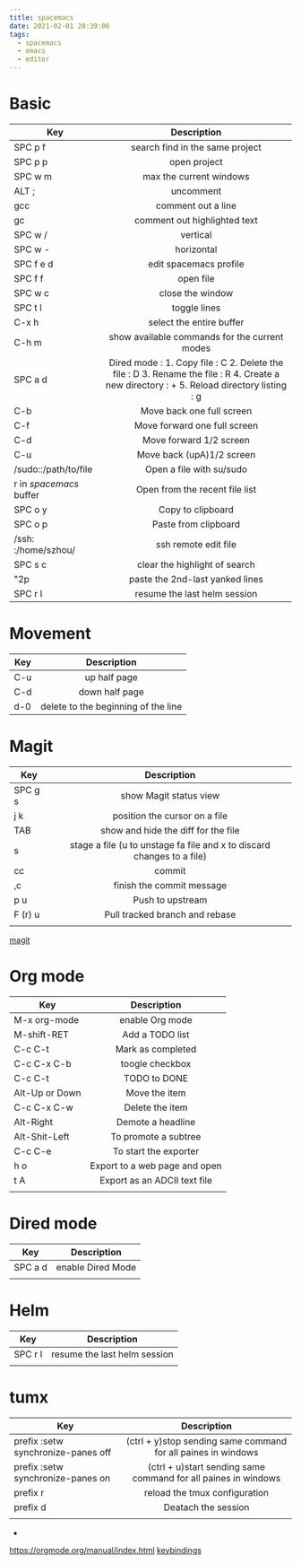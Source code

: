 ```yaml
---
title: spacemacs
date: 2021-02-01 20:39:06
tags: 
  - spacemacs
  - emacs
  - editor
---
```

# Basic
| Key                     | Description                                                                                                                               |
| ---------               | :-----------------------------:                                                                                                           |
| SPC p f                 | search find in the same project                                                                                                           |
| SPC p p                 | open project                                                                                                                              |
| SPC w m                 | max the current windows                                                                                                                   |
| ALT ;                   | uncomment                                                                                                                                 |
| gcc                     | comment out a line                                                                                                                        |
| gc                      | comment out highlighted text                                                                                                              |
| SPC w /                 | vertical                                                                                                                                  |
| SPC w -                 | horizontal                                                                                                                                |
| SPC f e d               | edit spacemacs profile                                                                                                                    |
| SPC f f                 | open file                                                                                                                                 |
| SPC w c                 | close the window                                                                                                                          |
| SPC t l                 | toggle lines                                                                                                                              |
| C-x h                   | select the entire buffer                                                                                                                  |
| C-h m                   | show available commands for the current modes                                                                                             |
| SPC a d                 | Dired mode : 1. Copy file : C 2. Delete the file : D 3. Rename the file : R 4. Create a new directory : + 5. Reload directory listing : g |
| C-b                     | Move back one full screen                                                                                                                 |
| C-f                     | Move forward one full screen                                                                                                              |
| C-d                     | Move forward 1/2 screen                                                                                                                   |
| C-u                     | Move back (upA)1/2 screen                                                                                                                 |
| /sudo::/path/to/file    | Open a file with su/sudo                                                                                                                  |
| r in *spacemacs* buffer | Open from the recent file list                                                                                                            |
| SPC o y                 | Copy to clipboard                                                                                                                         |
| SPC o p                 | Paste from clipboard                                                                                                                      |
| /ssh: :/home/szhou/     | ssh remote edit file                                                                                                                      |
| SPC s c                 | clear the highlight of search                                                                                                             |
| "2p                     | paste the 2nd-last yanked lines                                                                                                           |
| SPC r l                 | resume the last helm session                                                                                                              |

# Movement
| Key       | Description                         |
| --------- | :-----------------------------:     |
| C-u       | up half page                        |
| C-d       | down half page                      |
| d-0       | delete to the beginning of the line |

# Magit 
| Key       | Description                                                            |
| --------- | :-----------------------------:                                        |
| SPC g s   | show Magit status view                                                 |
| j k       | position the cursor on a file                                          |
| TAB       | show and hide the diff for the file                                    |
| s         | stage a file (u to unstage fa file and x to discard changes to a file) |
| cc        | commit                                                                 |
| ,c        | finish the commit message                                              |
| p u       | Push to upstream                                                       |
| F (r) u   | Pull tracked branch and rebase                                         |
|           |                                                                        |
[magit](https://www.saltycrane.com/blog/2018/11/magit-spacemacs-evil-magit-notes/ "magit")

# Org mode
| Key            | Description                     |
| ---------      | :-----------------------------: |
| M-x org-mode   | enable Org mode                 |
| M-shift-RET    | Add a TODO list                 |
| C-c C-t        | Mark as completed               |
| C-c C-x C-b    | toogle checkbox                 |
| C-c C-t        | TODO to DONE                    |
| Alt-Up or Down | Move the item                   |
| C-c C-x C-w    | Delete the item                 |
| Alt-Right      | Demote a headline               |
| Alt-Shit-Left  | To promote a subtree            |
| C-c C-e        | To start the exporter           |
| h o            | Export to a web page and open   |
| t A            | Export as an ADCII text file    |
|                |                                 |

# Dired mode
| Key       | Description                     |
| --------- | :-----------------------------: |
| SPC a d   | enable Dired Mode               |
|           |                                 |

# Helm
| Key       | Description                     |
| --------- | :-----------------------------: |
| SPC r l   | resume the last helm session    |
|           |                                 |
# tumx
| Key                                | Description                                                    |
| ---------                          | :-----------------------------:                                |
| prefix :setw synchronize-panes off | (ctrl + y)stop sending same command for all paines in windows  |
| prefix :setw synchronize-panes on  | (ctrl + u)start sending same command for all paines in windows |
| prefix r                           | reload the tmux configuration                                  |
| prefix d                           | Deatach the session                                            |
|                                    |                                                                |

- 
<https://orgmode.org/manual/index.html>
[keybindings](https://gist.github.com/rnwolf/e09ae9ad6d3ac759767d129d52cab1f1 "spacemacs keybindings")
